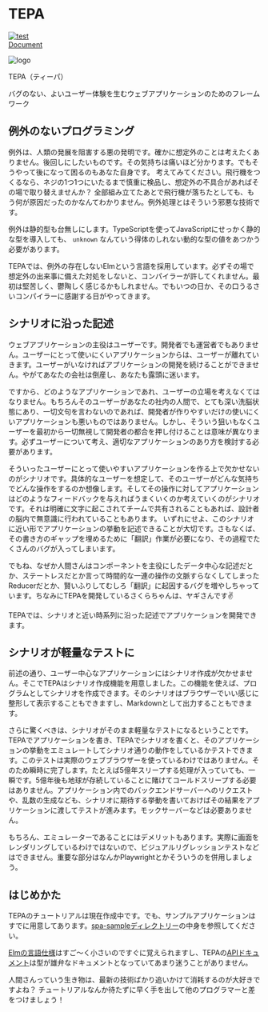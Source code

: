 # TEPA

[![test](https://github.com/arowM/tepa/actions/workflows/test.yaml/badge.svg)](https://github.com/arowM/tepa/actions/workflows/test.yaml)  
[Document](https://package.elm-lang.org/packages/arowM/tepa/latest/)  

![logo](https://user-images.githubusercontent.com/1481749/115139779-de382400-a06e-11eb-80e7-22af97774bfa.jpg)

TEPA（ティーパ）

バグのない、よいユーザー体験を生むウェブアプリケーションのためのフレームワーク

## 例外のないプログラミング

例外は、人類の発展を阻害する悪の発明です。確かに想定外のことは考えたくありません。後回しにしたいものです。その気持ちは痛いほど分かります。でもそうやって後になって困るのもあなた自身です。
考えてみてください。飛行機をつくるなら、ネジの1つ1つにいたるまで慎重に検品し、想定外の不具合があればその場で取り替えませんか？ 全部組み立てたあとで飛行機が落ちたとしても、もう何が原因だったのかなんてわかりません。例外処理とはそういう邪悪な技術です。

例外は静的型も台無しにします。TypeScriptを使ってJavaScriptにせっかく静的な型を導入しても、 `unknown` なんていう得体のしれない動的な型の値をあつかう必要があります。

TEPAでは、例外の存在しないElmという言語を採用しています。必ずその場で想定外の出来事に備えた対処をしないと、コンパイラーが許してくれません。最初は堅苦しく、鬱陶しく感じるかもしれません。でもいつの日か、その口うるさいコンパイラーに感謝する日がやってきます。

## シナリオに沿った記述

ウェブアプリケーションの主役はユーザーです。開発者でも運営者でもありません。ユーザーにとって使いにくいアプリケーションからは、ユーザーが離れていきます。ユーザーがいなければアプリケーションの開発を続けることができません。やがてあなたの会社は倒産し、あなたも露頭に迷います。

ですから、どのようなアプリケーションであれ、ユーザーの立場を考えなくてはなりません。もちろんそのユーザーがあなたの社内の人間で、とても深い洗脳状態にあり、一切文句を言わないのであれば、開発者が作りやすいだけの使いにくいアプリケーションも悪いものではありません。しかし、そういう狙いもなくユーザーを最初から一切無視して開発者の都合を押し付けることは意味が異なります。必ずユーザーについて考え、適切なアプリケーションのあり方を検討する必要があります。

そういったユーザーにとって使いやすいアプリケーションを作る上で欠かせないのがシナリオです。具体的なユーザーを想定して、そのユーザーがどんな気持ちでどんな操作をするのか想像します。そしてその操作に対してアプリケーションはどのようなフィードバックを与えればうまくいくのか考えていくのがシナリオです。それは明確に文字に起こされてチームで共有されることもあれば、設計者の脳内で無意識に行われていることもあります。
いずれにせよ、このシナリオに近い形でアプリケーションの挙動を記述できることが大切です。さもなくば、その書き方のギャップを埋めるために「翻訳」作業が必要になり、その過程でたくさんのバグが入ってしまいます。

でもね、なぜか人間さんはコンポーネントを主役にしたデータ中心な記述だとか、ステートレスだとか言って時間的な一連の操作の文脈すらなくしてしまったReducerだとか、賢いふりしてむしろ「翻訳」に起因するバグを増やしちゃっています。ちなみにTEPAを開発しているさくらちゃんは、ヤギさんです✌

TEPAでは、シナリオと近い時系列に沿った記述でアプリケーションを開発できます。

## シナリオが軽量なテストに

前述の通り、ユーザー中心なアプリケーションにはシナリオ作成が欠かせません。そこでTEPAはシナリオ作成機能を用意しました。この機能を使えば、プログラムとしてシナリオを作成できます。そのシナリオはブラウザーでいい感じに整形して表示することもできますし、Markdownとして出力することもできます。

さらに驚くべきは、シナリオがそのまま軽量なテストになるということです。TEPAでアプリケーションを書き、TEPAでシナリオを書くと、そのアプリケーションの挙動をエミュレートしてシナリオ通りの動作をしているかテストできます。このテストは実際のウェブブラウザーを使っているわけではありません。そのため瞬時に完了します。たとえば5億年スリープする処理が入っていても、一瞬です。5億年後も地球が存続していることに賭けてコールドスリープする必要はありません。アプリケーション内でのバックエンドサーバーへのリクエストや、乱数の生成なども、シナリオに期待する挙動を書いておけばその結果をアプリケーションに渡してテストが進みます。モックサーバーなどは必要ありません。

もちろん、エミュレーターであることにはデメリットもあります。実際に画面をレンダリングしているわけではないので、ビジュアルリグレッションテストなどはできません。重要な部分はなんかPlaywrightとかそういうのを併用しましょう。

## はじめかた

TEPAのチュートリアルは現在作成中です。でも、サンプルアプリケーションはすでに用意してあります。[spa-sampleディレクトリー](https://github.com/arowM/tepa/tree/main/spa-sample)の中身を参照してください。

[Elmの言語仕様](https://guide.elm-lang.jp/core_language.html)はすご〜く小さいのですぐに覚えられますし、TEPAの[APIドキュメント](https://package.elm-lang.org/packages/arowM/tepa/latest/)は型が雄弁なドキュメントとなっていてあまり迷うことがありません。

人間さんっていう生き物は、最新の技術ばかり追いかけて消耗するのが大好きですよね？ チュートリアルなんか待たずに早く手を出して他のプログラマーと差をつけましょう！
